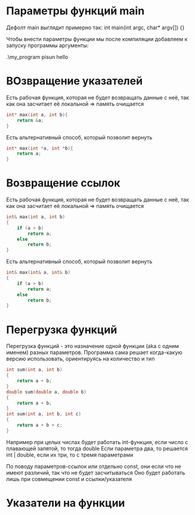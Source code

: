 # Параметры функций main

Дефолт main выглядит примерно так: int main(int argc, char* argv[]) {}

Чтобы внести параметры функции мы после компиляции добавляем к запуску программы аргументы:

.\my_program pisun hello

# ВОзвращение указателей

Есть рабочая функция, которая не будет возвращать данные с неё, так как она засчитает её локальной => память очищается

```cpp
int* max(int a, int b){
    return &a;
}
```

Есть альтернативный способ, который позволит вернуть
```cpp
int* max(int *a, int *b){
    return a;
}
```

# Возвращение ссылок

Есть рабочая функция, которая не будет возвращать данные с неё, так как она засчитает её локальной => память очищается

```cpp
int& max(int a, int b)
{
    if (a > b) 
        return a;
    else
        return b;
}
```

Есть альтернативный способ, который позволит вернуть

```cpp
int& max(int& a, int& b)
{
    if (a > b) 
        return a;
    else
        return b;
}
```

# Перегрузка функций 

Перегрузка функций - это назначение одной функции (aka с одним именем) разных параметров. Программа сама решает когда-какую версию использовать, ориентируясь на количество и тип

```cpp
int sum(int a, int b)
{
    return a + b;
}
double sum(double a, double b)
{
    return a + b;
}
int sum(int a, int b, int c)
{
    return a + b + c;
}
```

Например при целых числах будет работать int-функция, если число с плавающей запятой, то тогда double
Если параметра два, то решается int | double, если их три, то с тремя параметрами

По поводу параметров-ссылок или отдельно const, они если что не имеют различий, так что не будет засчитываться
Оно будет работать лишь при совмещении const и ссылки/указателя

# Указатели на функции